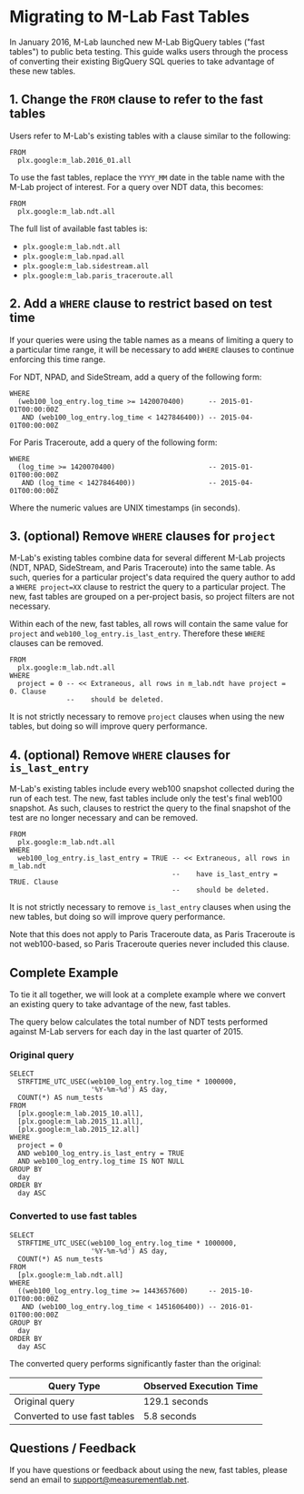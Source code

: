 # Migrating to M-Lab Fast Tables

In January 2016, M-Lab launched new M-Lab BigQuery tables ("fast tables") to public beta testing. This guide walks users through the process of converting their existing BigQuery SQL queries to take advantage of these new tables.

## 1. Change the `FROM` clause to refer to the fast tables

Users refer to M-Lab's existing tables with a clause similar to the following:

```
FROM
  plx.google:m_lab.2016_01.all
```

To use the fast tables, replace the `YYYY_MM` date in the table name with the M-Lab project of interest. For a query over NDT data, this becomes:

```
FROM
  plx.google:m_lab.ndt.all
```

The full list of available fast tables is:

* `plx.google:m_lab.ndt.all`
* `plx.google:m_lab.npad.all`
* `plx.google:m_lab.sidestream.all`
* `plx.google:m_lab.paris_traceroute.all`

## 2. Add a `WHERE` clause to restrict based on test time

If your queries were using the table names as a means of limiting a query to a particular time range, it will be necessary to add `WHERE` clauses to continue enforcing this time range.

For NDT, NPAD, and SideStream, add a query of the following form:

```
WHERE
  (web100_log_entry.log_time >= 1420070400)      -- 2015-01-01T00:00:00Z
   AND (web100_log_entry.log_time < 1427846400)) -- 2015-04-01T00:00:00Z
```

For Paris Traceroute, add a query of the following form:

```
WHERE
  (log_time >= 1420070400)                       -- 2015-01-01T00:00:00Z
   AND (log_time < 1427846400))                  -- 2015-04-01T00:00:00Z
```

Where the numeric values are UNIX timestamps (in seconds).

## 3. (optional) Remove `WHERE` clauses for `project`

M-Lab's existing tables combine data for several different M-Lab projects (NDT, NPAD, SideStream, and Paris Traceroute) into the same table. As such, queries for a particular project's data required the query author to add a `WHERE project=XX` clause to restrict the query to a particular project. The new, fast tables are grouped on a per-project basis, so project filters are not necessary.

Within each of the new, fast tables, all rows will contain the same value for `project` and `web100_log_entry.is_last_entry`. Therefore these `WHERE` clauses can be removed.

```
FROM
  plx.google:m_lab.ndt.all
WHERE
  project = 0 -- << Extraneous, all rows in m_lab.ndt have project = 0. Clause
              --    should be deleted.
```

It is not strictly necessary to remove `project` clauses when using the new tables, but doing so will improve query performance.

## 4. (optional) Remove `WHERE` clauses for `is_last_entry`

M-Lab's existing tables include every web100 snapshot collected during the run of each test. The new, fast tables include only the test's final web100 snapshot. As such, clauses to restrict the query to the final snapshot of the test are no longer necessary and can be removed.

```
FROM
  plx.google:m_lab.ndt.all
WHERE
  web100_log_entry.is_last_entry = TRUE -- << Extraneous, all rows in m_lab.ndt
                                        --    have is_last_entry = TRUE. Clause
                                        --    should be deleted.
```

It is not strictly necessary to remove `is_last_entry` clauses when using the new tables, but doing so will improve query performance.

Note that this does not apply to Paris Traceroute data, as Paris Traceroute is not web100-based, so Paris Traceroute queries never included this clause.

## Complete Example

To tie it all together, we will look at a complete example where we convert an existing query to take advantage of the new, fast tables.

The query below calculates the total number of NDT tests performed against M-Lab servers for each day in the last quarter of 2015.

### Original query

```
SELECT
  STRFTIME_UTC_USEC(web100_log_entry.log_time * 1000000,
                    '%Y-%m-%d') AS day,
  COUNT(*) AS num_tests
FROM
  [plx.google:m_lab.2015_10.all],
  [plx.google:m_lab.2015_11.all],
  [plx.google:m_lab.2015_12.all]
WHERE
  project = 0
  AND web100_log_entry.is_last_entry = TRUE
  AND web100_log_entry.log_time IS NOT NULL
GROUP BY
  day
ORDER BY
  day ASC
```

### Converted to use fast tables

```
SELECT
  STRFTIME_UTC_USEC(web100_log_entry.log_time * 1000000,
                    '%Y-%m-%d') AS day,
  COUNT(*) AS num_tests
FROM
  [plx.google:m_lab.ndt.all]
WHERE
  ((web100_log_entry.log_time >= 1443657600)     -- 2015-10-01T00:00:00Z
   AND (web100_log_entry.log_time < 1451606400)) -- 2016-01-01T00:00:00Z
GROUP BY
  day
ORDER BY
  day ASC
```

The converted query performs significantly faster than the original:

| Query Type                   | Observed Execution Time |
|------------------------------|-------------------------|
| Original query               | 129.1 seconds           |
| Converted to use fast tables | 5.8 seconds             |

## Questions / Feedback

If you have questions or feedback about using the new, fast tables, please send an email to [support@measurementlab.net](support@measurementlab.net).
